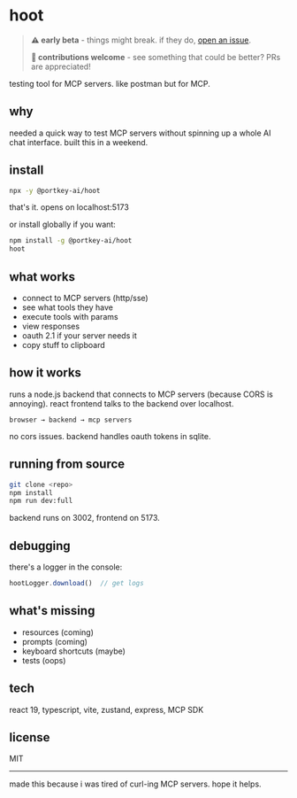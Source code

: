 # hoot

> **⚠️ early beta** - things might break. if they do, [open an issue](https://github.com/Portkey-AI/hoot/issues).
> 
> **🤝 contributions welcome** - see something that could be better? PRs are appreciated!

testing tool for MCP servers. like postman but for MCP.

## why

needed a quick way to test MCP servers without spinning up a whole AI chat interface. built this in a weekend.

## install

```bash
npx -y @portkey-ai/hoot
```

that's it. opens on localhost:5173

or install globally if you want:
```bash
npm install -g @portkey-ai/hoot
hoot
```

## what works

- connect to MCP servers (http/sse)
- see what tools they have
- execute tools with params
- view responses
- oauth 2.1 if your server needs it
- copy stuff to clipboard

## how it works

runs a node.js backend that connects to MCP servers (because CORS is annoying). react frontend talks to the backend over localhost.

```
browser → backend → mcp servers
```

no cors issues. backend handles oauth tokens in sqlite.

## running from source

```bash
git clone <repo>
npm install
npm run dev:full
```

backend runs on 3002, frontend on 5173.

## debugging

there's a logger in the console:

```javascript
hootLogger.download()  // get logs
```

## what's missing

- resources (coming)
- prompts (coming)
- keyboard shortcuts (maybe)
- tests (oops)

## tech

react 19, typescript, vite, zustand, express, MCP SDK

## license

MIT

---

made this because i was tired of curl-ing MCP servers. hope it helps.

